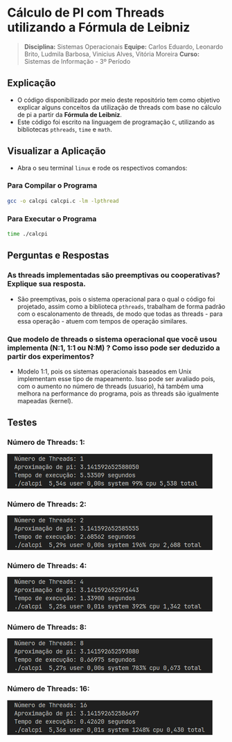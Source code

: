 # Cálculo de PI com Threads utilizando a Fórmula de Leibniz

>**Disciplina:** Sistemas Operacionais
>**Equipe:** Carlos Eduardo, Leonardo Brito, Ludmila Barbosa, Vinicius Alves, Vitória Moreira
>**Curso:** Sistemas de Informação - 3º Período

## Explicação
- O código disponibilizado por meio deste repositório tem como objetivo explicar alguns conceitos da utilização de threads com base no cálculo de pi a partir da **Fórmula de Leibniz**.
- Este código foi escrito na linguagem de programação `C`, utilizando as bibliotecas `pthreads`, `time` e `math`.

## Visualizar a Aplicação
- Abra o seu terminal `linux` e rode os respectivos comandos:

### Para Compilar o Programa
```sh 
gcc -o calcpi calcpi.c -lm -lpthread 
```
### Para Executar o Programa
```sh
time ./calcpi
```
## Perguntas e Respostas

### As threads implementadas são preemptivas ou cooperativas? Explique sua resposta.
- São preemptivas, pois o sistema operacional para o qual o código foi projetado, assim como a biblioteca `pthreads`, trabalham de forma padrão com o escalonamento de threads, de modo que todas as threads - para essa operação - atuem com tempos de operação similares.

### Que modelo de threads o sistema operacional que você usou implementa (N:1, 1:1 ou N:M) ? Como isso pode ser deduzido a partir dos experimentos?
- Modelo 1:1, pois os sistemas operacionais baseados em Unix implementam esse tipo de mapeamento. Isso pode ser avaliado pois, com o aumento no número de threads (usuario), há também uma melhora na performance do programa, pois as threads são igualmente mapeadas (kernel).

## Testes
### Número de Threads: 1:

![](./results/one.png)

### Número de Threads: 2:

![](./results/two.png)

### Número de Threads: 4:

![](./results/four.png)

### Número de Threads: 8:

![](./results/eight.png)

### Número de Threads: 16:

![](./results/sixteen.png)